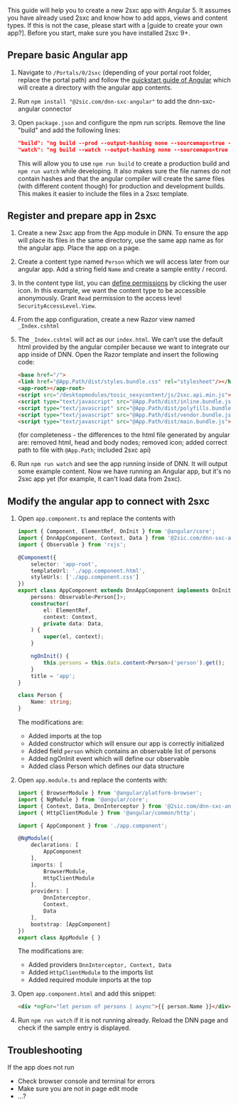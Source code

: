 This guide will help you to create a new 2sxc app with Angular 5. It assumes you have already used 2sxc and know how to add apps, views and content types. If this is not the case, please start with a [guide to create your own app?]. Before you start, make sure you have installed 2sxc 9+.

## Prepare basic Angular app
1. Navigate to `/Portals/0/2sxc` (depending of your portal root folder, replace the portal path) and follow the [quickstart guide of Angular](https://angular.io/guide/quickstart) which will create a directory with the angular app contents.

1. Run `npm install "@2sic.com/dnn-sxc-angular"` to add the dnn-sxc-angular connector

1. Open `package.json` and configure the npm run scripts. Remove the line "build" and add the following lines:
    ```json
    "build": "ng build --prod --output-hashing none --sourcemaps=true -vc=true --extract-css=true",
    "watch": "ng build --watch --output-hashing none --sourcemaps=true -vc=true --extract-css=true",
    ```
    This will allow you to use `npm run build` to create a production build and `npm run watch` while developing. It also makes sure the file names do not contain hashes and that the angular compiler will create the same files (with different content though) for production and development builds. This makes it easier to include the files in a 2sxc template.

## Register and prepare app in 2sxc
1. Create a new 2sxc app from the App module in DNN. To ensure the app will place its files in the same directory, use the same app name as for the angular app. Place the app on a page.

1. Create a content type named `Person` which we will access later from our angular app. Add a string field `Name` and create a sample entity / record.

1. In the content type list, you can [define permissions](https://2sxc.org/en/Learn/Permissions) by clicking the user icon. In this example, we want the content type to be accessible anonymously. Grant `Read` permission to the access level `SecurityAccessLevel.View`.

1. From the app configuration, create a new Razor view named `_Index.cshtml`

1. The `_Index.cshtml` will act as our `index.html`. We can’t use the default html provided by the angular compiler because we want to integrate our app inside of DNN. Open the Razor template and insert the following code:
    ```html
    <base href="/">
    <link href="@App.Path/dist/styles.bundle.css" rel="stylesheet"/></head>
    <app-root></app-root>
    <script src="/desktopmodules/tosic_sexycontent/js/2sxc.api.min.js"></script>
    <script type="text/javascript" src="@App.Path/dist/inline.bundle.js"></script>
    <script type="text/javascript" src="@App.Path/dist/polyfills.bundle.js"></script>
    <script type="text/javascript" src="@App.Path/dist/vendor.bundle.js"></script>
    <script type="text/javascript" src="@App.Path/dist/main.bundle.js"></script>
    ```
    (for completeness - the differences to the html file generated by angular are: removed html, head and body nodes; removed icon; added correct path to file with `@App.Path`; included 2sxc api)

1. Run `npm run watch` and see the app running inside of DNN. It will output some example content. Now we have running an Angular app, but it's no 2sxc app yet (for example, it can't load data from 2sxc).

## Modify the angular app to connect with 2sxc
1. Open `app.component.ts` and replace the contents with
    ```typescript
    import { Component, ElementRef, OnInit } from '@angular/core';
    import { DnnAppComponent, Context, Data } from '@2sic.com/dnn-sxc-angular';
    import { Observable } from 'rxjs';

    @Component({
        selector: 'app-root',
        templateUrl: './app.component.html',
        styleUrls: ['./app.component.css']
    })
    export class AppComponent extends DnnAppComponent implements OnInit {
        persons: Observable<Person[]>;
        constructor(
            el: ElementRef,
            context: Context,
            private data: Data,
        ) {
            super(el, context);
        }

        ngOnInit() {
            this.persons = this.data.content<Person>('person').get();
        }
        title = 'app';
    }

    class Person {
        Name: string;
    }
    ```

    The modifications are:
    * Added imports at the top
    * Added constructor which will ensure our app is correctly initialized
    * Added field `person` which contains an observable list of persons
    * Added ngOnInit event which will define our observable
    * Added class Person which defines our data structure

11. Open `app.module.ts` and replace the contents with:
    ```typescript
    import { BrowserModule } from '@angular/platform-browser';
    import { NgModule } from '@angular/core';
    import { Context, Data, DnnInterceptor } from '@2sic.com/dnn-sxc-angular';
    import { HttpClientModule } from '@angular/common/http';

    import { AppComponent } from './app.component';

    @NgModule({
        declarations: [
            AppComponent
        ],
        imports: [
            BrowserModule,
            HttpClientModule
        ],
        providers: [
            DnnInterceptor,
            Context,
            Data
        ],
        bootstrap: [AppComponent]
    })
    export class AppModule { }

    ```

    The modifications are:
    * Added providers `DnnInterceptor, Context, Data`
    * Added `HttpClientModule` to the imports list
    * Added required module imports at the top

1. Open `app.component.html` and add this snippet:
    ```html
    <div *ngFor="let person of persons | async">{{ person.Name }}</div>
    ```

1. Run `npm run watch` if it is not running already. Reload the DNN page and check if the sample entry is displayed.

## Troubleshooting
If the app does not run
* Check browser console and terminal for errors
* Make sure you are not in page edit mode
* ...?